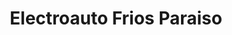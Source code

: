 ---
title: "Electroauto Frios Paraiso"
url: /caracas/electroauto-frios-paraiso/
shop: reparación de automóviles
---